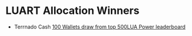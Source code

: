# LUART Allocation Winners

* Terrnado Cash [100 Wallets draw from top 500LUA Power leaderboard](allocation/snapshot/Terrnado_Cash)
